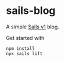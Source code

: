 # sails-blog

A simple [Sails v1](https://sailsjs.com) blog.

Get started with

```
npm install
npx sails lift
```
